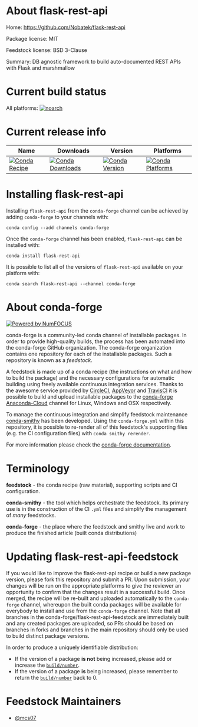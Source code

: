 <!--
# -*- mode: jinja -*-
-->

About flask-rest-api
====================

Home: https://github.com/Nobatek/flask-rest-api

Package license: MIT

Feedstock license: BSD 3-Clause

Summary: DB agnostic framework to build auto-documented REST APIs with Flask and marshmallow



Current build status
====================

All platforms:
[![noarch](https://img.shields.io/circleci/project/github/conda-forge/flask-rest-api-feedstock/master.svg?label=noarch)](https://circleci.com/gh/conda-forge/flask-rest-api-feedstock)

Current release info
====================

| Name | Downloads | Version | Platforms |
| --- | --- | --- | --- |
| [![Conda Recipe](https://img.shields.io/badge/recipe-flask--rest--api-green.svg)](https://anaconda.org/conda-forge/flask-rest-api) | [![Conda Downloads](https://img.shields.io/conda/dn/conda-forge/flask-rest-api.svg)](https://anaconda.org/conda-forge/flask-rest-api) | [![Conda Version](https://img.shields.io/conda/vn/conda-forge/flask-rest-api.svg)](https://anaconda.org/conda-forge/flask-rest-api) | [![Conda Platforms](https://img.shields.io/conda/pn/conda-forge/flask-rest-api.svg)](https://anaconda.org/conda-forge/flask-rest-api) |

Installing flask-rest-api
=========================

Installing `flask-rest-api` from the `conda-forge` channel can be achieved by adding `conda-forge` to your channels with:

```
conda config --add channels conda-forge
```

Once the `conda-forge` channel has been enabled, `flask-rest-api` can be installed with:

```
conda install flask-rest-api
```

It is possible to list all of the versions of `flask-rest-api` available on your platform with:

```
conda search flask-rest-api --channel conda-forge
```


About conda-forge
=================

[![Powered by NumFOCUS](https://img.shields.io/badge/powered%20by-NumFOCUS-orange.svg?style=flat&colorA=E1523D&colorB=007D8A)](http://numfocus.org)

conda-forge is a community-led conda channel of installable packages.
In order to provide high-quality builds, the process has been automated into the
conda-forge GitHub organization. The conda-forge organization contains one repository
for each of the installable packages. Such a repository is known as a *feedstock*.

A feedstock is made up of a conda recipe (the instructions on what and how to build
the package) and the necessary configurations for automatic building using freely
available continuous integration services. Thanks to the awesome service provided by
[CircleCI](https://circleci.com/), [AppVeyor](https://www.appveyor.com/)
and [TravisCI](https://travis-ci.org/) it is possible to build and upload installable
packages to the [conda-forge](https://anaconda.org/conda-forge)
[Anaconda-Cloud](https://anaconda.org/) channel for Linux, Windows and OSX respectively.

To manage the continuous integration and simplify feedstock maintenance
[conda-smithy](https://github.com/conda-forge/conda-smithy) has been developed.
Using the ``conda-forge.yml`` within this repository, it is possible to re-render all of
this feedstock's supporting files (e.g. the CI configuration files) with ``conda smithy rerender``.

For more information please check the [conda-forge documentation](https://conda-forge.org/docs/).

Terminology
===========

**feedstock** - the conda recipe (raw material), supporting scripts and CI configuration.

**conda-smithy** - the tool which helps orchestrate the feedstock.
                   Its primary use is in the construction of the CI ``.yml`` files
                   and simplify the management of *many* feedstocks.

**conda-forge** - the place where the feedstock and smithy live and work to
                  produce the finished article (built conda distributions)


Updating flask-rest-api-feedstock
=================================

If you would like to improve the flask-rest-api recipe or build a new
package version, please fork this repository and submit a PR. Upon submission,
your changes will be run on the appropriate platforms to give the reviewer an
opportunity to confirm that the changes result in a successful build. Once
merged, the recipe will be re-built and uploaded automatically to the
`conda-forge` channel, whereupon the built conda packages will be available for
everybody to install and use from the `conda-forge` channel.
Note that all branches in the conda-forge/flask-rest-api-feedstock are
immediately built and any created packages are uploaded, so PRs should be based
on branches in forks and branches in the main repository should only be used to
build distinct package versions.

In order to produce a uniquely identifiable distribution:
 * If the version of a package **is not** being increased, please add or increase
   the [``build/number``](https://conda.io/docs/user-guide/tasks/build-packages/define-metadata.html#build-number-and-string).
 * If the version of a package **is** being increased, please remember to return
   the [``build/number``](https://conda.io/docs/user-guide/tasks/build-packages/define-metadata.html#build-number-and-string)
   back to 0.

Feedstock Maintainers
=====================

* [@mcs07](https://github.com/mcs07/)

